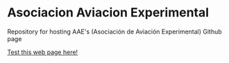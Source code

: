 # Asociacion Aviacion Experimental
Repository for hosting AAE's (Asociación de Aviación Experimental) Github page

[Test this web page here!](https://imejpul.github.io/asociacionaviacionexperimental/)

